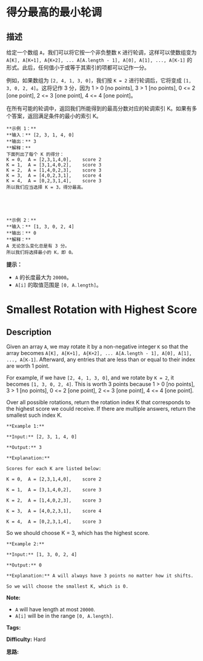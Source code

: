# 得分最高的最小轮调

## 描述

给定一个数组 `A`，我们可以将它按一个非负整数 `K` 进行轮调，这样可以使数组变为 `A[K], A[K+1], A{K+2], ... A[A.length - 1], A[0], A[1], ..., A[K-1]` 的形式。此后，任何值小于或等于其索引的项都可以记作一分。

例如，如果数组为 `[2, 4, 1, 3, 0]`，我们按 `K = 2` 进行轮调后，它将变成 `[1, 3, 0, 2, 4]`。这将记作 3 分，因为 1 > 0 [no points], 3 > 1 [no points], 0 <= 2 [one point], 2 <= 3 [one point], 4 <= 4 [one point]。

在所有可能的轮调中，返回我们所能得到的最高分数对应的轮调索引 K。如果有多个答案，返回满足条件的最小的索引 K。

    
    
    **示例 1：**
    **输入：** [2, 3, 1, 4, 0]
    **输出：** 3
    **解释：**
    下面列出了每个 K 的得分：
    K = 0,  A = [2,3,1,4,0],    score 2
    K = 1,  A = [3,1,4,0,2],    score 3
    K = 2,  A = [1,4,0,2,3],    score 3
    K = 3,  A = [4,0,2,3,1],    score 4
    K = 4,  A = [0,2,3,1,4],    score 3
    所以我们应当选择 K = 3，得分最高。



    
    
    **示例 2：**
    **输入：** [1, 3, 0, 2, 4]
    **输出：** 0
    **解释：**
    A 无论怎么变化总是有 3 分。
    所以我们将选择最小的 K，即 0。
    

**提示：**

  * `A` 的长度最大为 `20000`。
  * `A[i]` 的取值范围是 `[0, A.length]`。



# Smallest Rotation with Highest Score

## Description



 Given an array `A`, we may rotate it by a non-negative integer `K` so that the array becomes `A[K], A[K+1], A{K+2], ... A[A.length - 1], A[0], A[1], ..., A[K-1]`.  Afterward, any entries that are less than or equal to their index are worth 1 point.

For example, if we have `[2, 4, 1, 3, 0]`, and we rotate by `K = 2`, it becomes `[1, 3, 0, 2, 4]`.  This is worth 3 points because 1 > 0 [no points], 3 > 1 [no points], 0 <= 2 [one point], 2 <= 3 [one point], 4 <= 4 [one point].

Over all possible rotations, return the rotation index K that corresponds to the highest score we could receive.  If there are multiple answers, return the smallest such index K.

    
    
    **Example 1:**
    **Input:** [2, 3, 1, 4, 0]
    **Output:** 3
    **Explanation:** 
    Scores for each K are listed below: 
    K = 0,  A = [2,3,1,4,0],    score 2
    K = 1,  A = [3,1,4,0,2],    score 3
    K = 2,  A = [1,4,0,2,3],    score 3
    K = 3,  A = [4,0,2,3,1],    score 4
    K = 4,  A = [0,2,3,1,4],    score 3
    

So we should choose K = 3, which has the highest score.



    
    
    **Example 2:**
    **Input:** [1, 3, 0, 2, 4]
    **Output:** 0
    **Explanation:** A will always have 3 points no matter how it shifts.
    So we will choose the smallest K, which is 0.
    

**Note:**

  * `A` will have length at most `20000`.
  * `A[i]` will be in the range `[0, A.length]`.


**Tags:** 

**Difficulty:** Hard

**思路:**
